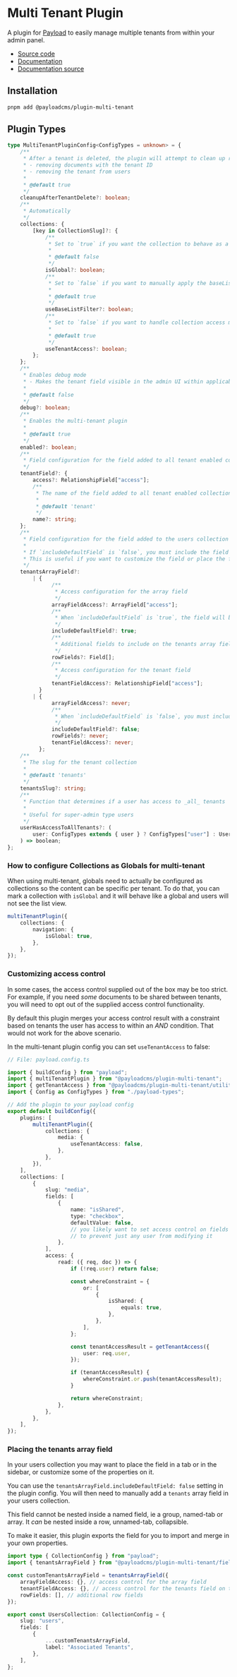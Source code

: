# Multi Tenant Plugin

A plugin for [Payload](https://github.com/payloadcms/payload) to easily manage multiple tenants from within your admin panel.

- [Source code](https://github.com/payloadcms/payload/tree/main/packages/plugin-multi-tenant)
- [Documentation](https://payloadcms.com/docs/plugins/multi-tenant)
- [Documentation source](https://github.com/payloadcms/payload/tree/main/docs/plugins/multi-tenant.mdx)

## Installation

```bash
pnpm add @payloadcms/plugin-multi-tenant
```

## Plugin Types

```ts
type MultiTenantPluginConfig<ConfigTypes = unknown> = {
    /**
     * After a tenant is deleted, the plugin will attempt to clean up related documents
     * - removing documents with the tenant ID
     * - removing the tenant from users
     *
     * @default true
     */
    cleanupAfterTenantDelete?: boolean;
    /**
     * Automatically
     */
    collections: {
        [key in CollectionSlug]?: {
            /**
             * Set to `true` if you want the collection to behave as a global
             *
             * @default false
             */
            isGlobal?: boolean;
            /**
             * Set to `false` if you want to manually apply the baseListFilter
             *
             * @default true
             */
            useBaseListFilter?: boolean;
            /**
             * Set to `false` if you want to handle collection access manually without the multi-tenant constraints applied
             *
             * @default true
             */
            useTenantAccess?: boolean;
        };
    };
    /**
     * Enables debug mode
     * - Makes the tenant field visible in the admin UI within applicable collections
     *
     * @default false
     */
    debug?: boolean;
    /**
     * Enables the multi-tenant plugin
     *
     * @default true
     */
    enabled?: boolean;
    /**
     * Field configuration for the field added to all tenant enabled collections
     */
    tenantField?: {
        access?: RelationshipField["access"];
        /**
         * The name of the field added to all tenant enabled collections
         *
         * @default 'tenant'
         */
        name?: string;
    };
    /**
     * Field configuration for the field added to the users collection
     *
     * If `includeDefaultField` is `false`, you must include the field on your users collection manually
     * This is useful if you want to customize the field or place the field in a specific location
     */
    tenantsArrayField?:
        | {
              /**
               * Access configuration for the array field
               */
              arrayFieldAccess?: ArrayField["access"];
              /**
               * When `includeDefaultField` is `true`, the field will be added to the users collection automatically
               */
              includeDefaultField?: true;
              /**
               * Additional fields to include on the tenants array field
               */
              rowFields?: Field[];
              /**
               * Access configuration for the tenant field
               */
              tenantFieldAccess?: RelationshipField["access"];
          }
        | {
              arrayFieldAccess?: never;
              /**
               * When `includeDefaultField` is `false`, you must include the field on your users collection manually
               */
              includeDefaultField?: false;
              rowFields?: never;
              tenantFieldAccess?: never;
          };
    /**
     * The slug for the tenant collection
     *
     * @default 'tenants'
     */
    tenantsSlug?: string;
    /**
     * Function that determines if a user has access to _all_ tenants
     *
     * Useful for super-admin type users
     */
    userHasAccessToAllTenants?: (
        user: ConfigTypes extends { user } ? ConfigTypes["user"] : User
    ) => boolean;
};
```

### How to configure Collections as Globals for multi-tenant

When using multi-tenant, globals need to actually be configured as collections so the content can be specific per tenant.
To do that, you can mark a collection with `isGlobal` and it will behave like a global and users will not see the list view.

```ts
multiTenantPlugin({
    collections: {
        navigation: {
            isGlobal: true,
        },
    },
});
```

### Customizing access control

In some cases, the access control supplied out of the box may be too strict. For example, if you need _some_ documents to be shared between tenants, you will need to opt out of the supplied access control functionality.

By default this plugin merges your access control result with a constraint based on tenants the user has access to within an _AND_ condition. That would not work for the above scenario.

In the multi-tenant plugin config you can set `useTenantAccess` to false:

```ts
// File: payload.config.ts

import { buildConfig } from "payload";
import { multiTenantPlugin } from "@payloadcms/plugin-multi-tenant";
import { getTenantAccess } from "@payloadcms/plugin-multi-tenant/utilities";
import { Config as ConfigTypes } from "./payload-types";

// Add the plugin to your payload config
export default buildConfig({
    plugins: [
        multiTenantPlugin({
            collections: {
                media: {
                    useTenantAccess: false,
                },
            },
        }),
    ],
    collections: [
        {
            slug: "media",
            fields: [
                {
                    name: "isShared",
                    type: "checkbox",
                    defaultValue: false,
                    // you likely want to set access control on fields like this
                    // to prevent just any user from modifying it
                },
            ],
            access: {
                read: ({ req, doc }) => {
                    if (!req.user) return false;

                    const whereConstraint = {
                        or: [
                            {
                                isShared: {
                                    equals: true,
                                },
                            },
                        ],
                    };

                    const tenantAccessResult = getTenantAccess({
                        user: req.user,
                    });

                    if (tenantAccessResult) {
                        whereConstraint.or.push(tenantAccessResult);
                    }

                    return whereConstraint;
                },
            },
        },
    ],
});
```

### Placing the tenants array field

In your users collection you may want to place the field in a tab or in the sidebar, or customize some of the properties on it.

You can use the `tenantsArrayField.includeDefaultField: false` setting in the plugin config. You will then need to manually add a `tenants` array field in your users collection.

This field cannot be nested inside a named field, ie a group, named-tab or array. It _can_ be nested inside a row, unnamed-tab, collapsible.

To make it easier, this plugin exports the field for you to import and merge in your own properties.

```ts
import type { CollectionConfig } from "payload";
import { tenantsArrayField } from "@payloadcms/plugin-multi-tenant/fields";

const customTenantsArrayField = tenantsArrayField({
    arrayFieldAccess: {}, // access control for the array field
    tenantFieldAccess: {}, // access control for the tenants field on the array row
    rowFields: [], // additional row fields
});

export const UsersCollection: CollectionConfig = {
    slug: "users",
    fields: [
        {
            ...customTenantsArrayField,
            label: "Associated Tenants",
        },
    ],
};
```
